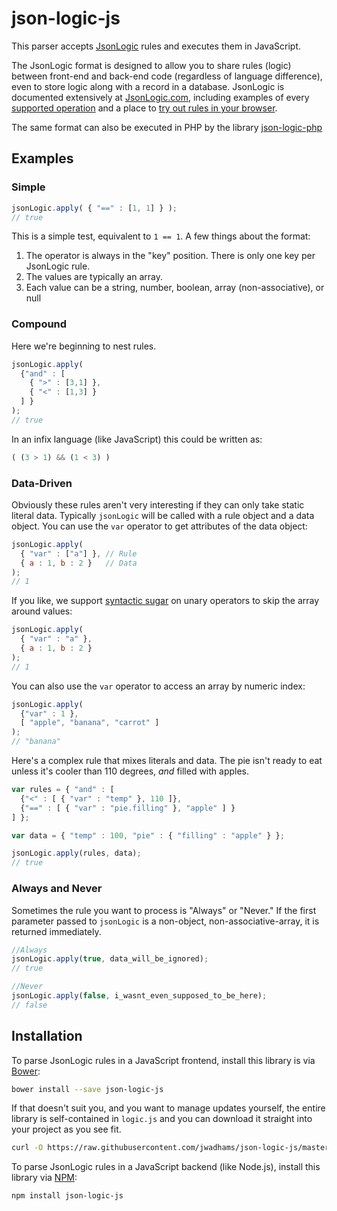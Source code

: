 # json-logic-js

This parser accepts [JsonLogic](http://jsonlogic.com) rules and executes them in JavaScript.

The JsonLogic format is designed to allow you to share rules (logic) between front-end and back-end code (regardless of language difference), even to store logic along with a record in a database.  JsonLogic is documented extensively at [JsonLogic.com](http://jsonlogic.com), including examples of every [supported operation](http://jsonlogic.com/operations.html) and a place to [try out rules in your browser](http://jsonlogic.com/play.html).

The same format can also be executed in PHP by the library [json-logic-php](https://github.com/jwadhams/json-logic-php/)

## Examples

### Simple
```js
jsonLogic.apply( { "==" : [1, 1] } );
// true
```

This is a simple test, equivalent to `1 == 1`.  A few things about the format:

  1. The operator is always in the "key" position. There is only one key per JsonLogic rule.
  1. The values are typically an array.
  1. Each value can be a string, number, boolean, array (non-associative), or null

### Compound
Here we're beginning to nest rules.

```js
jsonLogic.apply(
  {"and" : [
    { ">" : [3,1] },
    { "<" : [1,3] }
  ] }
);
// true
```

In an infix language (like JavaScript) this could be written as:

```js
( (3 > 1) && (1 < 3) )
```

### Data-Driven

Obviously these rules aren't very interesting if they can only take static literal data. Typically `jsonLogic` will be called with a rule object and a data object. You can use the `var` operator to get attributes of the data object:

```js
jsonLogic.apply(
  { "var" : ["a"] }, // Rule
  { a : 1, b : 2 }   // Data
);
// 1
```

If you like, we support [syntactic sugar](https://en.wikipedia.org/wiki/Syntactic_sugar) on unary operators to skip the array around values:

```js
jsonLogic.apply(
  { "var" : "a" },
  { a : 1, b : 2 }
);
// 1
```

You can also use the `var` operator to access an array by numeric index:

```js
jsonLogic.apply(
  {"var" : 1 },
  [ "apple", "banana", "carrot" ]
);
// "banana"
```

Here's a complex rule that mixes literals and data. The pie isn't ready to eat unless it's cooler than 110 degrees, *and* filled with apples.

```js
var rules = { "and" : [
  {"<" : [ { "var" : "temp" }, 110 ]},
  {"==" : [ { "var" : "pie.filling" }, "apple" ] }
] };

var data = { "temp" : 100, "pie" : { "filling" : "apple" } };

jsonLogic.apply(rules, data);
// true
```

### Always and Never
Sometimes the rule you want to process is "Always" or "Never."  If the first parameter passed to `jsonLogic` is a non-object, non-associative-array, it is returned immediately.

```js
//Always
jsonLogic.apply(true, data_will_be_ignored);
// true

//Never
jsonLogic.apply(false, i_wasnt_even_supposed_to_be_here);
// false
```

## Installation

To parse JsonLogic rules in a JavaScript frontend, install this library is via [Bower](http://bower.io/):

```bash
bower install --save json-logic-js
```

If that doesn't suit you, and you want to manage updates yourself, the entire library is self-contained in `logic.js` and you can download it straight into your project as you see fit.

```bash
curl -O https://raw.githubusercontent.com/jwadhams/json-logic-js/master/logic.js
```

To parse JsonLogic rules in a JavaScript backend (like Node.js), install this library via [NPM](https://www.npmjs.com/):

```bash
npm install json-logic-js
```
